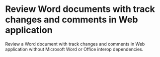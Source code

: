 # Review Word documents with track changes and comments in Web application
Review a Word document with track changes and comments in Web application without Microsoft Word or Office interop dependencies.
